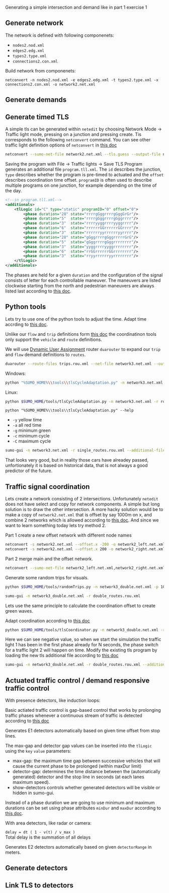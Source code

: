 Generating a simple intersection and demand like in part 1 exercise 1

## Generate network
The network is defined with following componenets:
- `nodes2.nod.xml`
- `edges2.edg.xml`
- `types2.type.xml`
- `connections2.con.xml`

Build network from componenets:
```
netconvert -n nodes2.nod.xml -e edges2.edg.xml -t types2.type.xml -x connections2.con.xml -o network2.net.xml
```

## Generate demands 

## Generate timed TLS
A simple tls can be generated within `netedit` by choosing Network Mode -> Traffic light mode, pressing on a junction and pressing create.  Tis corresponds to the following `netconvert` command. You can see other traffic light definition options of `netconvert` in [this doc](https://sumo.dlr.de/docs/netconvert.html#tls_building) 
```sh
netconvert --sumo-net-file network2.net.xml --tls.guess --output-file network3.net.xml
```

Saving the program with File -> Traffic lights -> Save TLS Program generates an additional file `program.tll.xml`. The `id` describes the junction, `type` describes whether the program is pre-timed to actuated and the `offset` describes coordination time offset. `programID` is often used to describe multiple programs on one junction, for example depending on the time of the day. 

```xml
<!--in program.tll.xml-->
<additionals>
    <tlLogic id="C" type="static" programID="0" offset="0">
        <phase duration="28" state="rrrrgGggrrrrgGggGrGr"/>
        <phase duration="5"  state="rrrrgGggrrrrgGggrrrr"/>
        <phase duration="3"  state="rrrryyggrrrryyggrrrr"/>
        <phase duration="6"  state="rrrrrrGGrrrrrrGGrrrr"/>
        <phase duration="3"  state="rrrrrryyrrrrrryyrrrr"/>
        <phase duration="28" state="gGggrrrrgGggrrrrrGrG"/>
        <phase duration="5"  state="gGggrrrrgGggrrrrrrrr"/>
        <phase duration="3"  state="yyggrrrryyggrrrrrrrr"/>
        <phase duration="6"  state="rrGGrrrrrrGGrrrrrrrr"/>
        <phase duration="3"  state="rryyrrrrrryyrrrrrrrr"/>
    </tlLogic>
</additionals>
```

The phases are held for a given `duration` and the configuration of the signal consists of letter for each controllable maneuver. The maneuvers are listed clockwise starting from the north and pedestrian maneuvers are always listed last according to [this doc](https://sumo.dlr.de/docs/Simulation/Traffic_Lights.html#signal_state_definitions). 

## Python tools
Lets try to use one of the python tools to adjust the time.
Adapt time accrding to [this doc](https://sumo.dlr.de/docs/Tools/tls.html#tlscycleadaptationpy).

Unlike our `flow` and `trip` definitions form [this doc](https://sumo.dlr.de/docs/Demand/Shortest_or_Optimal_Path_Routing.html) the coordinatinon tools only support the `vehicle` and `route` definitions.

We will use [Dynamic User Assignment](https://sumo.dlr.de/docs/Demand/Dynamic_User_Assignment.html) router `duarouter` to expand our `trip` and `flow` demand definitions to `routes`.

```sh
duarouter --route-files trips.rou.xml --net-file network3.net.xml --output-file single_routes.rou.xml
```

Windows:
```sh
python "%SUMO_HOME%\\tools\\tlsCycleAdaptation.py" -n network3.net.xml -r routes.rou.xml -o new_tls.add.xml --verbose
```

Linux:
```sh
python $SUMO_HOME/tools/tlsCycleAdaptation.py -n network3.net.xml -r routes.rou.xml -o newTLS.add.xml --verbose
```

```
python "%SUMO_HOME%\\tools\\tlsCycleAdaptation.py" --help
```

- `-y` yellow time
- `-a` all red time
- `-g` minimum green
- `-c` minimum cycle
- `-C` maximum cycle

```sh
sumo-gui -n network3.net.xml -r single_routes.rou.xml --additional-files newTLS.add.xml
```
That looks very good, but in reality those cars have alreadey passed, unfortionately it is based on historical data, that is not always a good predictor of the future. 

## Traffic signal coordination
Lets create a network consisting of 2 intersections. Unfortunately `netedit` does not have select and copy for network components. A simple but long solution is to draw the other intersection. A more hacky solution would be to make a copy of `network2.net.xml` that is offset by say 1000m on x, and combine 2 networks which is allowed according to [this doc](https://sumo.dlr.de/docs/netconvert.html#import). And since we want to learn something today lets try method 2.

Part 1 create a new offset network with different node names
```sh
netconvert -s network2.net.xml --offset.x -200 -o network2_left.net.xml --prefix left
netconvert -s network2.net.xml --offset.x 200 -o network2_right.net.xml --prefix right
```

Part 2 merge main and the offset network.
```sh
netconvert --sumo-net-file network2_left.net.xml,network2_right.net.xml -o network2_double.net.xml 
```

Generate some random trips for visuals.
```sh
python $SUMO_HOME/tools/randomTrips.py -n network3_double.net.xml -p 10 --validate --route-file double_routes.rou.xml
```

```sh
sumo-gui -n network3_double.net.xml -r double_routes.rou.xml 
```

Lets use the same principle to calculate the coordination offset to create green waves.

Adapt coordination according to [this doc](https://sumo.dlr.de/docs/Tools/tls.html#tlscoordinatorpy)

```sh
python $SUMO_HOME/tools/tlsCoordinator.py -n network3_double.net.xml -r double_routes.rou.xml -o tlsOffsets.add.xml
```

Here we can see negative value, so when we start the simulation the traffic light 1 has been in the first phase already for N seconds, the phase switch for a traffic light 2 will happen on time. Modify the existing tls program by loading the new tls additional file according to [this doc](https://sumo.dlr.de/docs/Simulation/Traffic_Lights.html#modifying_existing_tls-programs)
```sh
sumo-gui -n network3_double.net.xml -r double_routes.rou.xml --additional-files tlsOffsets.add.xml
```

## Actuated traffic control / demand responsive traffic control

With presence detectors, like induction loops:

Basic actiated traffic control is gap-based control that works by prolonging traffic phases whenever a continuous stream of traffic is detected according to [this doc](https://sumo.dlr.de/docs/Simulation/Traffic_Lights.html#traffic_lights_that_respond_to_traffic)

Generates E1 detectors automatically based on given time offset from stop lines.

The max-gap and detector gap values can be inserted into the `tlLogic` using the `key` `value` parameters:
- max-gap: the maximum time gap between successive vehicles that will cause the current phase to be prolonged (within maxDur limit)
- detector-gap: determines the time distance between the (automatically generated) detector and the stop line in seconds (at each lanes maximum speed). 
- show-detectors controls whether generated detectors will be visible or hidden in sumo-gui. 

Instead of a phase duration we are going to use minimum and maximum durations can be set using phase attributes `minDur` and `maxDur` according to [this doc](https://sumo.dlr.de/docs/Simulation/Traffic_Lights.html#phase_attributes).


With area detectors, like radar or camera:

`delay = dt ( 1 - v(t) / v_max )`  
Total delay is the summation of all delays


Generates E2 detectors automatically based on given `detectorRange` in meters.

## Generate detectors

## Link TLS to detectors

